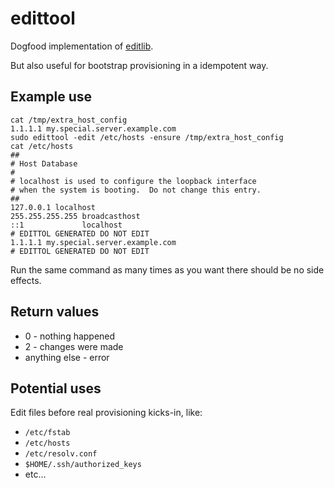 edittool
========

Dogfood implementation of [editlib](https://github.com/andresvia/editlib).

But also useful for bootstrap provisioning in a idempotent way.

Example use
-----------

    cat /tmp/extra_host_config
    1.1.1.1 my.special.server.example.com
    sudo edittool -edit /etc/hosts -ensure /tmp/extra_host_config
    cat /etc/hosts
    ##
    # Host Database
    #
    # localhost is used to configure the loopback interface
    # when the system is booting.  Do not change this entry.
    ##
    127.0.0.1 localhost
    255.255.255.255 broadcasthost
    ::1             localhost
    # EDITTOL GENERATED DO NOT EDIT
    1.1.1.1 my.special.server.example.com
    # EDITTOL GENERATED DO NOT EDIT

Run the same command as many times as you want there should be no side effects.

Return values
-------------

 - 0 - nothing happened
 - 2 - changes were made
 - anything else - error

Potential uses
--------------

Edit files before real provisioning kicks-in, like:

 - `/etc/fstab`
 - `/etc/hosts`
 - `/etc/resolv.conf`
 - `$HOME/.ssh/authorized_keys`
 - etc...
